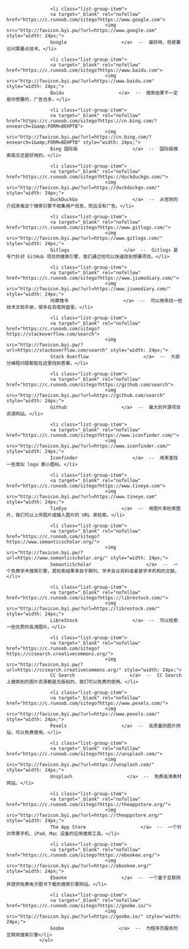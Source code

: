 <div id="menu0" class="tab-pane fade in active" style="padding: 10px;">
    <ul class="list-group">
        		
                    <li class="list-group-item">
                    <a target="_blank" rel="nofollow" href="https://c.runoob.com/sitego?https://www.google.com">
                                        <img src="http://favicon.byi.pw/?url=https://www.google.com" style="width: 24px;">
                    Google                    </a>  --  最好用，但是要访问需要点技术。</li>
        		
                    <li class="list-group-item">
                    <a target="_blank" rel="nofollow" href="https://c.runoob.com/sitego?https://www.baidu.com">
                                        <img src="http://favicon.byi.pw/?url=https://www.baidu.com" style="width: 24px;">
                    Baidu                    </a>  --  搜索结果不一定是你想要的，广告也多。</li>
        		
                    <li class="list-group-item">
                    <a target="_blank" rel="nofollow" href="https://c.runoob.com/sitego?https://cn.bing.com/?ensearch=1&amp;FORM=BEHPTB">
                                        <img src="http://favicon.byi.pw/?url=https://cn.bing.com/?ensearch=1&amp;FORM=BEHPTB" style="width: 24px;">
                    Bing 国际版                    </a>  --  国际版搜索英文还是好用的。</li>
        		
                    <li class="list-group-item">
                    <a target="_blank" rel="nofollow" href="https://c.runoob.com/sitego?https://duckduckgo.com/">
                                        <img src="http://favicon.byi.pw/?url=https://duckduckgo.com/" style="width: 24px;">
                    DuckDuckGo                    </a>  --  从官网的介绍来看这个搜索引擎不收集用户信息，而且没有广告。</li>
        		
                    <li class="list-group-item">
                    <a target="_blank" rel="nofollow" href="https://c.runoob.com/sitego?https://www.gitlogs.com/">
                                        <img src="http://favicon.byi.pw/?url=https://www.gitlogs.com/" style="width: 24px;">
                    Gitlogs                    </a>  --  Gitlogs 是专门针对 GitHub 项目的搜索引擎，我们通过他可以快速找到想要项目。</li>
        		
                    <li class="list-group-item">
                    <a target="_blank" rel="nofollow" href="https://c.runoob.com/sitego?https://www.jiumodiary.com/">
                                        <img src="http://favicon.byi.pw/?url=https://www.jiumodiary.com/" style="width: 24px;">
                    鸠摩搜书                    </a>  --  可以用来找一些技术文档手册，很多在百度网盘里。</li>
        		
                    <li class="list-group-item">
                    <a target="_blank" rel="nofollow" href="https://c.runoob.com/sitego?https://stackoverflow.com/search">
                                        <img src="http://favicon.byi.pw/?url=https://stackoverflow.com/search" style="width: 24px;">
                    Stack Overflow                    </a>  --  大部分编程问题都能在这里找到答案。</li>
        		
                    <li class="list-group-item">
                    <a target="_blank" rel="nofollow" href="https://c.runoob.com/sitego?https://github.com/search">
                                        <img src="http://favicon.byi.pw/?url=https://github.com/search" style="width: 24px;">
                    Github                    </a>  --  最大的开源项目资源网站。</li>
        		
                    <li class="list-group-item">
                    <a target="_blank" rel="nofollow" href="https://c.runoob.com/sitego?https://www.iconfinder.com/">
                                        <img src="http://favicon.byi.pw/?url=https://www.iconfinder.com/" style="width: 24px;">
                    Iconfinder                    </a>  --  用来查找一些类似 logo 都小图标。</li>
        		
                    <li class="list-group-item">
                    <a target="_blank" rel="nofollow" href="https://c.runoob.com/sitego?https://www.tineye.com">
                                        <img src="http://favicon.byi.pw/?url=https://www.tineye.com" style="width: 24px;">
                    TinEye                    </a>  --  用图片来检索图片，我们可以上传图片或输入图片的 URL 来检索。</li>
        		
                    <li class="list-group-item">
                    <a target="_blank" rel="nofollow" href="https://c.runoob.com/sitego?https://www.semanticscholar.org/">
                                        <img src="http://favicon.byi.pw/?url=https://www.semanticscholar.org/" style="width: 24px;">
                    SemanticScholar                    </a>  --  一个免费学术搜索引擎，其检索结果来自于期刊、学术会议资料或者是学术机构的文献。</li>
        		
                    <li class="list-group-item">
                    <a target="_blank" rel="nofollow" href="https://c.runoob.com/sitego?https://librestock.com/">
                                        <img src="http://favicon.byi.pw/?url=https://librestock.com/" style="width: 24px;">
                    LibreStock                    </a>  --  可以检索一些优质的高清图片。</li>
        		
                    <li class="list-group-item">
                    <a target="_blank" rel="nofollow" href="https://c.runoob.com/sitego?https://ccsearch.creativecommons.org/">
                                        <img src="http://favicon.byi.pw/?url=https://ccsearch.creativecommons.org/" style="width: 24px;">
                    CC Search                    </a>  --  CC Search 上搜索到的图片资源都是无版权的，我们可以免费的使用。</li>
        		
                    <li class="list-group-item">
                    <a target="_blank" rel="nofollow" href="https://c.runoob.com/sitego?https://www.pexels.com/">
                                        <img src="http://favicon.byi.pw/?url=https://www.pexels.com/" style="width: 24px;">
                    Pexels                    </a>  --  高质量的图片网站，可以免费使用。</li>
        		
                    <li class="list-group-item">
                    <a target="_blank" rel="nofollow" href="https://c.runoob.com/sitego?https://unsplash.com/">
                                        <img src="http://favicon.byi.pw/?url=https://unsplash.com/" style="width: 24px;">
                    Unsplash                    </a>  --  免费高清素材网站。</li>
        		
                    <li class="list-group-item">
                    <a target="_blank" rel="nofollow" href="https://c.runoob.com/sitego?https://theappstore.org/">
                                        <img src="http://favicon.byi.pw/?url=https://theappstore.org/" style="width: 24px;">
                    The App Store                    </a>  --  一个针对苹果手机、iPad、Mac 设备的应用搜索工具。</li>
        		
                    <li class="list-group-item">
                    <a target="_blank" rel="nofollow" href="https://c.runoob.com/sitego?https://ebookee.org/">
                                        <img src="http://favicon.byi.pw/?url=https://ebookee.org/" style="width: 24px;">
                    Ebooke                    </a>  --  一个基于互联网并提供免费电子图书下载的搜索引擎网站。</li>
        		
                    <li class="list-group-item">
                    <a target="_blank" rel="nofollow" href="https://c.runoob.com/sitego?https://goobe.io/">
                                        <img src="http://favicon.byi.pw/?url=https://goobe.io/" style="width: 24px;">
                    Goobe                    </a>  --  为程序员服务的互联网搜索引擎</li>
                </ul>
   </div>
